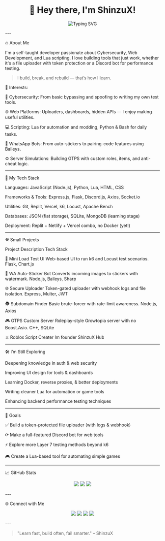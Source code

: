 <h1 align="center">👋 Hey there, I'm ShinzuX!</h1>
<p align="center">
  <img src="https://readme-typing-svg.herokuapp.com/?center=true&width=600&lines=Cybersecurity+Explorer;Web+Tool+Builder;Lua+Script+Tinkerer;Always+Learning+Something+New" alt="Typing SVG" />
</p>
---

🔥 About Me

I'm a self-taught developer passionate about Cybersecurity, Web Development, and Lua scripting. I love building tools that just work, whether it's a file uploader with token protection or a Discord bot for performance testing.

> I build, break, and rebuild — that’s how I learn.



🧠 Interests:

🔐 Cybersecurity: From basic bypassing and spoofing to writing my own test tools.

🌐 Web Platforms: Uploaders, dashboards, hidden APIs — I enjoy making useful utilities.

💻 Scripting: Lua for automation and modding, Python & Bash for daily tasks.

📱 WhatsApp Bots: From auto-stickers to pairing-code features using Baileys.

⚙️ Server Simulations: Building GTPS with custom roles, items, and anti-cheat logic.



---

🧙 My Tech Stack

Languages: JavaScript (Node.js), Python, Lua, HTML, CSS

Frameworks & Tools: Express.js, Flask, Discord.js, Axios, Socket.io

Utilities: Git, Replit, Vercel, k6, Locust, Apache Bench

Databases: JSON (flat storage), SQLite, MongoDB (learning stage)

Deployment: Replit + Netlify + Vercel combo, no Docker (yet!)



---

⚒️ Small Projects

Project	Description	Tech Stack

🧪 Mini Load Test UI	Web-based UI to run k6 and Locust test scenarios.	Flask, Chart.js

🤖 WA Auto-Sticker Bot	Converts incoming images to stickers with watermark.	Node.js, Baileys, Sharp

🌐 Secure Uploader	Token-gated uploader with webhook logs and file isolation.	Express, Multer, JWT

🕵️ Subdomain Finder	Basic brute-forcer with rate-limit awareness.	Node.js, Axios

🎮 GTPS Custom Server	Roleplay-style Growtopia server with no Boost.Asio.	C++, SQLite

⚔️ Roblox Script Creater Im founder ShinzuX Hub


---

🛠️ I’m Still Exploring

Deepening knowledge in auth & web security

Improving UI design for tools & dashboards

Learning Docker, reverse proxies, & better deployments

Writing cleaner Lua for automation or game tools

Enhancing backend performance testing techniques



---

🎯 Goals

✅ Build a token-protected file uploader (with logs & webhook)

⟳ Make a full-featured Discord bot for web tools

⚡ Explore more Layer 7 testing methods beyond k6

🎮 Create a Lua-based tool for automating simple games



---

📈 GitHub Stats

<p align="center">
  <img src="https://github-readme-stats.vercel.app/api?username=shimunax&show_icons=true&theme=tokyonight&count_private=true" />
  <img src="https://github-readme-streak-stats.herokuapp.com/?user=raxoner&theme=tokyonight" />
  <img src="https://github-readme-stats.vercel.app/api/top-langs/?username=raxoner&layout=compact&theme=tokyonight" />
</p>
---

🌐 Connect with Me

<p align="center">
  <a href="https://t.me/ShinzuXjack"><img src="https://img.shields.io/badge/Telegram-26A5E4?style=flat&logo=telegram&logoColor=white" /></a>
  <a href="https://discord.gg/EJkYJMt337"><img src="https://img.shields.io/badge/Discord-7289DA?style=flat&logo=discord&logoColor=white" /></a>
  <a href="https://linkedin.com/in/shimunax"><img src="https://img.shields.io/badge/LinkedIn-0077B5?style=flat&logo=linkedin&logoColor=white" /></a>
  <a href="#"><img src="https://img.shields.io/badge/Twitter-1DA1F2?style=flat&logo=twitter&logoColor=white" /></a>
</p>
---

> "Learn fast, build often, fail smarter." – ShinzuX



